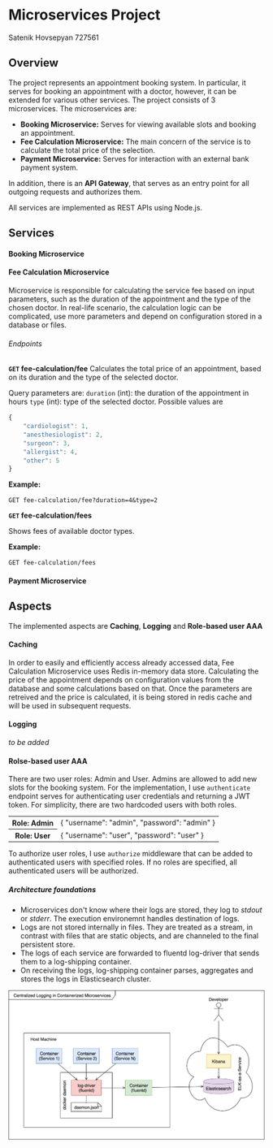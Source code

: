 # Microservices Project
Satenik Hovsepyan 727561

## Overview

The project represents an appointment booking system. In particular, it serves for booking an appointment with a doctor, however, it can be extended for various other services.
The project consists of 3 microservices. The microservices are: 
- **Booking Microservice:** Serves for viewing available slots and booking an appointment.
- **Fee Calculation Microservice:** The main concern of the service is to calculate the total price of the selection.
- **Payment Microservice:** Serves for interaction with an external bank payment system. 

In addition, there is an **API Gateway**, that serves as an entry point for all outgoing requests and authorizes them.

All services are implemented as REST APIs using Node.js.


## Services
#### Booking Microservice

#### Fee Calculation Microservice

Microservice is responsible for calculating the service fee based on input parameters, such as the duration of the appointment and the type of the chosen doctor.
In real-life scenario, the calculation logic can be complicated, use more parameters and depend on configuration stored in a database or files.

###### Endpoints

**<code>GET</code> fee-calculation/fee** 
Calculates the total price of an appointment, based on its duration and the type of the selected doctor. 

Query parameters are:
`duration` (int): the duration of the appointment in hours
`type` (int): type of the selected doctor. Possible values are

```javascript
{
    "cardiologist": 1,
    "anesthesiologist": 2,
    "surgeon": 3,
    "allergist": 4,
    "other": 5
}
```

**Example:**

```http
GET fee-calculation/fee?duration=4&type=2
```

**<code>GET</code> fee-calculation/fees** 

Shows fees of available doctor types.

**Example:**

```http
GET fee-calculation/fees
```
#### Payment Microservice

## Aspects

The implemented aspects are **Caching**, **Logging** and **Role-based user AAA**

#### Caching

In order to easily and efficiently access already accessed data, Fee Calculation Microservice uses Redis in-memory data store.
Calculating the price of the appointment depends on configuration values from the database and some calculations based on that. 
Once the parameters are retreived and the price is calculated, it is being stored in redis cache and will be used in subsequent requests. 

#### Logging

*to be added*

#### Rolse-based user AAA 

There are two user roles: Admin and User. Admins are allowed to add new slots for the booking system. 
For the implementation, I use 
`authenticate` endpoint serves for authenticating user credentials and returning a JWT token. For simplicity, there are two hardcoded users with both roles.

<TABLE>
<TR id="row1">
   <TH>Role: Admin  <TD>
{
	"username": "admin",
	"password": "admin"
}
<TR id="row2">
   <TH>Role: User   <TD>
{
	"username": "user",
	"password": "user"
}
</TABLE>

To authorize user roles, I use `authorize` middleware that can be added to authenticated users with specified roles. 
If no roles are specified, all authenticated users will be authorized. 


##### Architecture foundations
* Microservices don't know where their logs are stored, they log to *stdout* or *stderr*. The execution environemnt handles destination of logs.
* Logs are not stored internally in files. They are treated as a stream, in contrast with files that are static objects, and are channeled to the final persistent store. 
* The logs of each service are forwarded to fluentd log-driver that sends them to a log-shipping container.
* On receiving the logs, log-shipping container parses, aggregates and stores the logs in Elasticsearch cluster.

![](/resources/logging.jpeg)

#### 
